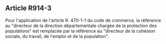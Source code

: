 Article R914-3
----
Pour l'application de l'article R. 470-1-1 du code de commerce, la référence au
"directeur de la direction départementale chargée de la protection des
populations" est remplacée par la référence au "directeur de la cohésion
sociale, du travail, de l'emploi et de la population".

